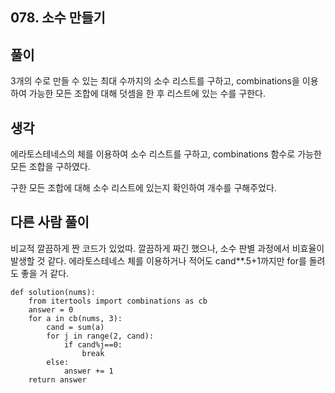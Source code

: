 ## 078. 소수 만들기

## 풀이

3개의 수로 만들 수 있는 최대 수까지의 소수 리스트를 구하고, combinations을 이용하여 가능한 모든 조합에 대해 덧셈을 한 후 리스트에 있는 수를 구한다.

## 생각

에라토스테네스의 체를 이용하여 소수 리스트를 구하고, combinations 함수로 가능한 모든 조합을 구하였다.

구한 모든 조합에 대해 소수 리스트에 있는지 확인하여 개수를 구해주었다.

## 다른 사람 풀이
비교적 깔끔하게 짠 코드가 있었따.
깔끔하게 짜긴 했으나, 소수 판별 과정에서 비효율이 발생할 것 같다.
에라토스테네스 체를 이용하거나 적어도 cand**.5+1까지만 for를 돌려도 좋을 거 같다.
```
def solution(nums):
    from itertools import combinations as cb
    answer = 0
    for a in cb(nums, 3):
        cand = sum(a)
        for j in range(2, cand):
            if cand%j==0:
                break
        else:
            answer += 1
    return answer
```
